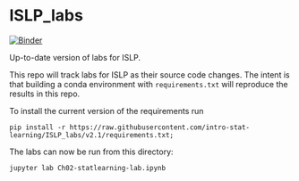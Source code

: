# ISLP_labs

[![Binder](https://mybinder.org/badge_logo.svg)](https://mybinder.org/v2/gh/intro-stat-learning/ISLP_labs/v2.1)


Up-to-date version of labs for ISLP.

This repo will track labs for ISLP as their source code changes.  The
intent is that building a conda environment with 
`requirements.txt` will reproduce the results in this repo.

To install the current version of the requirements run

```
pip install -r https://raw.githubusercontent.com/intro-stat-learning/ISLP_labs/v2.1/requirements.txt;
```

The labs can now be run from this directory:

```
jupyter lab Ch02-statlearning-lab.ipynb
```
